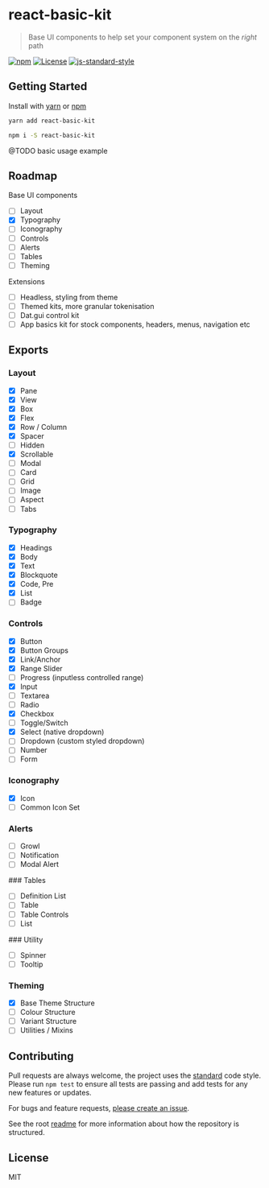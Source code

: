 
# react-basic-kit

> Base UI components to help set your component system on the _right_ path

[![npm](https://img.shields.io/npm/v/raid.svg?style=flat)](https://www.npmjs.com/package/react-basic-kit)
[![License](https://img.shields.io/npm/l/react-basic-kit.svg)](https://www.npmjs.com/package/react-basic-kit)
[![js-standard-style](https://img.shields.io/badge/code%20style-standard-brightgreen.svg)](http://standardjs.com/)

## Getting Started

Install with [yarn](https://yarnpkg.com) or [npm](https://npmjs.com)

```sh
yarn add react-basic-kit
```

```sh
npm i -S react-basic-kit
```

@TODO basic usage example

## Roadmap

Base UI components

- [ ] Layout
- [x] Typography
- [ ] Iconography
- [ ] Controls
- [ ] Alerts
- [ ] Tables
- [ ] Theming

Extensions

- [ ] Headless, styling from theme
- [ ] Themed kits, more granular tokenisation
- [ ] Dat.gui control kit
- [ ] App basics kit for stock components, headers, menus, navigation etc

## Exports

### Layout

- [x] Pane
- [x] View
- [x] Box
- [x] Flex
- [x] Row / Column
- [x] Spacer
- [ ] Hidden
- [x] Scrollable
- [ ] Modal
- [ ] Card
- [ ] Grid
- [ ] Image
- [ ] Aspect
- [ ] Tabs

### Typography

- [x] Headings
- [x] Body
- [x] Text
- [x] Blockquote
- [x] Code, Pre
- [x] List
- [ ] Badge

### Controls

- [x] Button
- [x] Button Groups
- [x] Link/Anchor
- [x] Range Slider
- [ ] Progress (inputless controlled range)
- [x] Input
- [ ] Textarea
- [ ] Radio
- [x] Checkbox
- [ ] Toggle/Switch
- [x] Select (native dropdown)
- [ ] Dropdown (custom styled dropdown)
- [ ] Number
- [ ] Form

### Iconography

- [x] Icon
- [ ] Common Icon Set

### Alerts

- [ ] Growl
- [ ] Notification
- [ ] Modal Alert

### Tables

- [ ] Definition List
- [ ] Table
- [ ] Table Controls
- [ ] List

### Utility

- [ ] Spinner
- [ ] Tooltip

### Theming

- [x] Base Theme Structure
- [ ] Colour Structure
- [ ] Variant Structure
- [ ] Utilities / Mixins

## Contributing

Pull requests are always welcome, the project uses the [standard](http://standardjs.com) code style. Please run `npm test` to ensure all tests are passing and add tests for any new features or updates.

For bugs and feature requests, [please create an issue](https://github.com/mattstyles/react-basic-kit/issues).

See the root [readme](https://github.com/mattstyles/react-basic-kit) for more information about how the repository is structured.

## License

MIT
